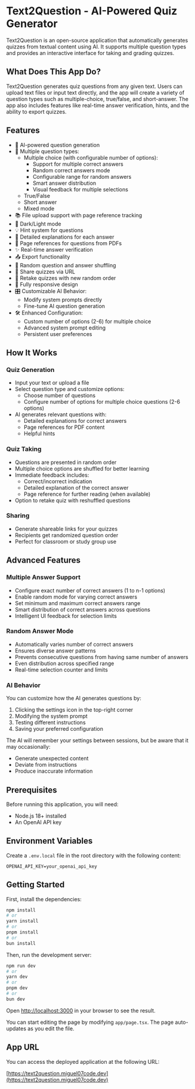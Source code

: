 # Text2Question - AI-Powered Quiz Generator

Text2Question is an open-source application that automatically generates quizzes from textual content using AI. It supports multiple question types and provides an interactive interface for taking and grading quizzes.

## What Does This App Do?

Text2Question generates quiz questions from any given text. Users can upload text files or input text directly, and the app will create a variety of question types such as multiple-choice, true/false, and short-answer. The app also includes features like real-time answer verification, hints, and the ability to export quizzes.

## Features

- 🤖 AI-powered question generation
- 📝 Multiple question types:
  - Multiple choice (with configurable number of options):
    - Support for multiple correct answers
    - Random correct answers mode
    - Configurable range for random answers
    - Smart answer distribution
    - Visual feedback for multiple selections
  - True/False
  - Short answer
  - Mixed mode
- 📚 File upload support with page reference tracking
- 🎨 Dark/Light mode
- 💡 Hint system for questions
- 📖 Detailed explanations for each answer
- 📄 Page references for questions from PDFs
- ✨ Real-time answer verification
- 📤 Export functionality
- 🔀 Random question and answer shuffling
- 🔗 Share quizzes via URL
- 🔄 Retake quizzes with new random order
- 📱 Fully responsive design
- 🎛️ Customizable AI Behavior:
  - Modify system prompts directly
  - Fine-tune AI question generation
- 🛠️ Enhanced Configuration:
  - Custom number of options (2-6) for multiple choice
  - Advanced system prompt editing
  - Persistent user preferences

## How It Works

### Quiz Generation
- Input your text or upload a file
- Select question type and customize options:
  - Choose number of questions
  - Configure number of options for multiple choice questions (2-6 options)
- AI generates relevant questions with:
  - Detailed explanations for correct answers
  - Page references for PDF content
  - Helpful hints

### Quiz Taking
- Questions are presented in random order
- Multiple choice options are shuffled for better learning
- Immediate feedback includes:
  - Correct/incorrect indication
  - Detailed explanation of the correct answer
  - Page reference for further reading (when available)
- Option to retake quiz with reshuffled questions

### Sharing
- Generate shareable links for your quizzes
- Recipients get randomized question order
- Perfect for classroom or study group use

## Advanced Features

### Multiple Answer Support
- Configure exact number of correct answers (1 to n-1 options)
- Enable random mode for varying correct answers
- Set minimum and maximum correct answers range
- Smart distribution of correct answers across questions
- Intelligent UI feedback for selection limits

### Random Answer Mode
- Automatically varies number of correct answers
- Ensures diverse answer patterns
- Prevents consecutive questions from having same number of answers
- Even distribution across specified range
- Real-time selection counter and limits


### AI Behavior

You can customize how the AI generates questions by:

1. Clicking the settings icon in the top-right corner
2. Modifying the system prompt
3. Testing different instructions
4. Saving your preferred configuration

The AI will remember your settings between sessions, but be aware that it may occasionally:
- Generate unexpected content
- Deviate from instructions
- Produce inaccurate information

## Prerequisites

Before running this application, you will need:

- Node.js 18+ installed
- An OpenAI API key

## Environment Variables

Create a `.env.local` file in the root directory with the following content:

```
OPENAI_API_KEY=your_openai_api_key
```

## Getting Started

First, install the dependencies:

```bash
npm install
# or
yarn install
# or
pnpm install
# or
bun install
```

Then, run the development server:

```bash
npm run dev
# or
yarn dev
# or
pnpm dev
# or
bun dev
```

Open [http://localhost:3000](http://localhost:3000) in your browser to see the result.

You can start editing the page by modifying `app/page.tsx`. The page auto-updates as you edit the file.

## App URL

You can access the deployed application at the following URL:

[https://text2question.miguel07code.dev](https://text2question.miguel07code.dev)